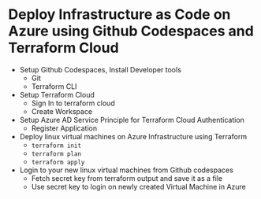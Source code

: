 # Deploy Infrastructure as Code on Azure using Github Codespaces and Terraform Cloud

- Setup Github Codespaces, Install Developer tools
  - Git
  - Terraform CLI
- Setup Terraform Cloud 
  - Sign In to terraform cloud
  - Create Workspace
- Setup Azure AD Service Principle for Terraform Cloud Authentication
  - Register Application
- Deploy linux virtual machines on Azure Infrastructure using Terraform
  - `terraform init`
  - `terraform plan`
  - `terraform apply`
- Login to your new linux virtual machines from Github codespaces
  - Fetch secret key from terraform output and save it as a file
  - Use secret key to login on newly created Virtual Machine in Azure